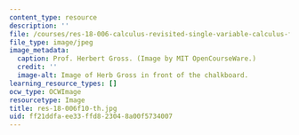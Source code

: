 ```yaml
---
content_type: resource
description: ''
file: /courses/res-18-006-calculus-revisited-single-variable-calculus-fall-2010/ff21ddfaee33ffd823048a00f5734007_res-18-006f10-th.jpg
file_type: image/jpeg
image_metadata:
  caption: Prof. Herbert Gross. (Image by MIT OpenCourseWare.)
  credit: ''
  image-alt: Image of Herb Gross in front of the chalkboard.
learning_resource_types: []
ocw_type: OCWImage
resourcetype: Image
title: res-18-006f10-th.jpg
uid: ff21ddfa-ee33-ffd8-2304-8a00f5734007
---
```

